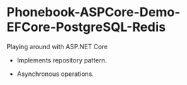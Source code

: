 # Phonebook-ASPCore-Demo-EFCore-PostgreSQL-Redis

Playing around with ASP.NET Core

- Implements repository pattern.

- Asynchronous operations.
